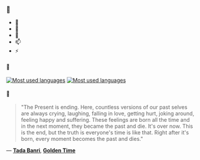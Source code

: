 ### 👋

- 🔭
- 🌱
- 💬
- 📫
- ⚡

#### 🧏

[![Most used languages](https://github-readme-stats-aynah.vercel.app/api/top-langs/?username=aynh&theme=solarized-dark&langs_count=6&layout=compact&hide_title=true)](https://github.com/anuraghazra/github-readme-stats#gh-dark-mode-only)
[![Most used languages](https://github-readme-stats-aynah.vercel.app/api/top-langs/?username=aynh&theme=solarized-light&langs_count=6&layout=compact&hide_title=true)](https://github.com/anuraghazra/github-readme-stats#gh-light-mode-only)

#### 💬

> "The Present is ending. Here, countless versions of our past selves are always crying, laughing, falling in love, getting hurt, joking around, feeling happy and suffering. These feelings are born all the time and in the next moment, they became the past and die. It's over now. This is the end, but the truth is everyone's time is like that. Right after it's born, every moment becomes the past and dies."

&mdash; [**Tada Banri**](https://myanimelist.net/character.php?q=Tada%20Banri&cat=character), [**Golden Time**](https://myanimelist.net/search/all?q=Golden%20Time&cat=all)
